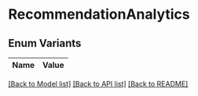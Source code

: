 # RecommendationAnalytics

## Enum Variants

| Name | Value |
|---- | -----|

[[Back to Model list]](../README.md#documentation-for-models) [[Back to API list]](../README.md#documentation-for-api-endpoints) [[Back to README]](../README.md)


